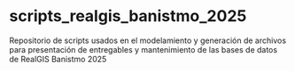 # scripts_realgis_banistmo_2025
Repositorio de scripts usados en el modelamiento y generación de archivos para presentación de entregables y mantenimiento de las bases de datos de RealGIS Banistmo 2025
